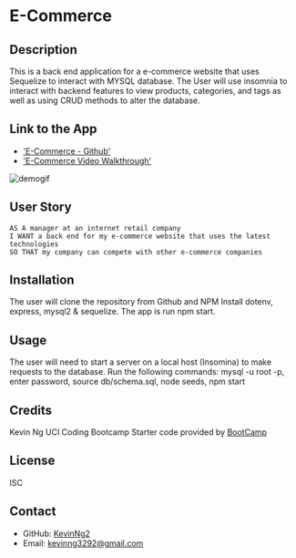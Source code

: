 # E-Commerce 

## Description 
This is a back end application for a e-commerce website that uses Sequelize to interact with MYSQL database. The User will use insomnia to interact with backend features to view products, categories, and tags as well as using CRUD methods to alter the database. 

## Link to the App
* ['E-Commerce - Github'](https://github.com/KevinNg2/E-Commerce-Backend)
* ['E-Commerce Video Walkthrough'](https://drive.google.com/file/d/18-ccoVGGI9npGDDnUo3UyK92rz5K6ukJ/view)

![demogif](./assets/e-commerce%20back%20end%20.gif)

## User Story
```
AS A manager at an internet retail company
I WANT a back end for my e-commerce website that uses the latest technologies
SO THAT my company can compete with other e-commerce companies
```

## Installation
The user will clone the repository from Github and NPM Install dotenv, express, mysql2 & sequelize.
The app is run npm start.

## Usage
The user will need to start a server on a local host (Insomina) to make requests to the database. Run the following commands:
mysql -u root -p, enter password, source db/schema.sql, node seeds, npm start

## Credits
Kevin Ng UCI Coding Bootcamp
Starter code provided by [BootCamp](https://github.com/coding-boot-camp/fantastic-umbrella)

## License
ISC

## Contact
- GitHub: [KevinNg2](https://github.com/KevinNg2)
- Email: [kevinng3292@gmail.com](mailto:kevinng3292@gmail.com)